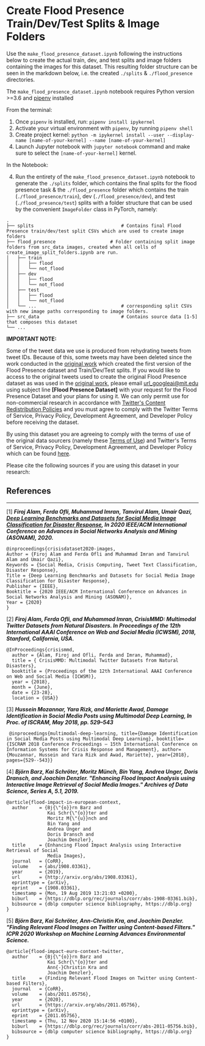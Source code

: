 # Create Flood Presence Train/Dev/Test Splits & Image Folders
  Use the `make_flood_presence_dataset.ipynb` following the instructions below to create the actual train, dev, and test splits and image folders containing the images for this dataset. This resulting folder structure can be seen in the markdown below, i.e. the created `./splits` & `./flood_presence` directories.

The `make_flood_presence_dataset.ipynb` notebook requires Python version >=3.6 and [pipenv](https://pypi.org/project/pipenv/) installed

From the terminal:
1. Once `pipenv` is installed, run: `pipenv install ipykernel`
2. Activate your virtual environment with `pipenv`, by running `pipenv shell`
3. Create project kernel: `python -m ipykernel install --user --display-name [name-of-your-kernel] --name [name-of-your-kernel]`
3. Launch Jupyter notebook with `jupyter notebook` command and make sure to select the `[name-of-your-kernel]` kernel.

In the Notebook:

4. Run the entirety of the `make_flood_presence_dataset.ipynb` notebook to generate the `./splits` folder, which contains the final splits for the flood presence task & the `./flood_presence` folder which contains the train (`./flood_presence/train`), dev (`./flood_presence/dev`), and test (`./flood_presence/test`) splits with a folder structure that can be used by the convenient `ImageFolder` class in PyTorch, namely:
```
.
├── splits                                # Contains final Flood Presence train/dev/test split CSVs which are used to create image folders
├── flood_presence                    # Folder containing split image folders from src_data images, created when all cells of create_image_split_folders.ipynb are run.
│   ├── train
│   │   ├── flood
│   │   └── not_flood
│   ├── dev   
│   │   ├── flood
│   │   └── not_flood           
│   ├── test
│   │   ├── flood
│   │   └── not_flood          
│   └── ...                               # corresponding split CSVs with new image paths corresponding to image folders.
├── src_data                              # Contains source data [1-5] that composes this dataset
└── ...             
```                       
**IMPORTANT NOTE:**

Some of the tweet data we use is produced from rehydrating tweets from tweet IDs. Because of this, some tweets may have been deleted since the work conducted in the [original work](https://github.com/dyllew/towards-automated-crowdsourced-crisis-reporting) which created the first version of the Flood Presence dataset and Train/Dev/Test splits. If you would like to access to the original tweets used to create the original Flood Presence dataset as was used in the [original work](https://github.com/dyllew/towards-automated-crowdsourced-crisis-reporting), please email [url_googleai@mit.edu](mailto:url_googleai@mit.edu) using subject line **[Flood Presence Dataset]** with your request for the Flood Presence Dataset and your plans for using it. We can only permit use for non-commercial research in accordance with [Twitter's Content Redistribution Policies](https://developer.twitter.com/en/developer-terms/agreement-and-policy) and you must agree to comply with the Twitter Terms of Service, Privacy Policy, Development Agreement, and Developer Policy before receiving the dataset.

By using this dataset you are agreeing to comply with the terms of use of the original data sourcers (namely these [Terms of Use](https://crisisnlp.qcri.org/terms-of-use.html)) and Twitter's Terms of Service, Privacy Policy, Development Agreement, and Developer Policy which can be found [here](https://developer.twitter.com/en/developer-terms/agreement-and-policy).

Please cite the following sources if you are using this dataset in your research:

## References
---
[1] ***Firoj Alam, Ferda Ofli, Muhammad Imran, Tanvirul Alam, Umair Qazi, [Deep Learning Benchmarks and Datasets for Social Media Image Classification for Disaster Response](https://arxiv.org/pdf/2011.08916.pdf), In 2020 IEEE/ACM International Conference on Advances in Social Networks Analysis and Mining (ASONAM), 2020.***
```
@inproceedings{crisisdataset2020-images,
Author = {Firoj Alam and Ferda Ofli and Muhammad Imran and Tanvirul Alam and Umair Qazi},
Keywords = {Social Media, Crisis Computing, Tweet Text Classification, Disaster Response},
Title = {Deep Learning Benchmarks and Datasets for Social Media Image Classification for Disaster Response},
Publisher = {IEEE},
Booktitle = {2020 IEEE/ACM International Conference on Advances in Social Networks Analysis and Mining (ASONAM)},
Year = {2020}
}
```

[2] ***Firoj Alam, Ferda Ofli, and Muhammad Imran, CrisisMMD: Multimodal Twitter Datasets from Natural Disasters. In Proceedings of the 12th International AAAI Conference on Web and Social Media (ICWSM), 2018, Stanford, California, USA.***
```
@InProceedings{crisismmd,
  author = {Alam, Firoj and Ofli, Ferda and Imran, Muhammad},
  title = { CrisisMMD: Multimodal Twitter Datasets from Natural Disasters},
  booktitle = {Proceedings of the 12th International AAAI Conference on Web and Social Media (ICWSM)},
  year = {2018},
  month = {June},
  date = {23-28},
  location = {USA}}
```
[3] ***Hussein Mozannar, Yara Rizk, and Mariette Awad, Damage Identification in Social Media Posts using Multimodal Deep Learning, In Proc. of ISCRAM, May 2018, pp. 529–543***
```
 @inproceedings{multimodal-deep-learning, title={Damage Identification in Social Media Posts using Multimodal Deep Learning}, booktitle={ISCRAM 2018 Conference Proceedings – 15th International Conference on Information Systems for Crisis Response and Management}, author={Mouzannar, Hussein and Yara Rizk and Awad, Mariette}, year={2018}, pages={529--543}} 
```

[4] ***Björn Barz, Kai Schröter, Moritz Münch, Bin Yang, Andrea Unger, Doris Dransch, and Joachim Denzler.
"Enhancing Flood Impact Analysis using Interactive Image Retrieval of Social Media Images."
Archives of Data Science, Series A, 5.1, 2019.***
```
@article{flood-impact-in-european-context,
  author    = {Bj{\"{o}}rn Barz and
               Kai Schr{\"{o}}ter and
               Moritz M{\"{u}}nch and
               Bin Yang and
               Andrea Unger and
               Doris Dransch and
               Joachim Denzler},
  title     = {Enhancing Flood Impact Analysis using Interactive Retrieval of Social
               Media Images},
  journal   = {CoRR},
  volume    = {abs/1908.03361},
  year      = {2019},
  url       = {http://arxiv.org/abs/1908.03361},
  eprinttype = {arXiv},
  eprint    = {1908.03361},
  timestamp = {Mon, 19 Aug 2019 13:21:03 +0200},
  biburl    = {https://dblp.org/rec/journals/corr/abs-1908-03361.bib},
  bibsource = {dblp computer science bibliography, https://dblp.org}
}
```

[5] ***Björn Barz, Kai Schröter, Ann-Christin Kra, and Joachim Denzler.
"Finding Relevant Flood Images on Twitter using Content-based Filters."
ICPR 2020 Workshop on Machine Learning Advances Environmental Science.***
```
@article{flood-impact-euro-context-twitter,
  author    = {Bj{\"{o}}rn Barz and
               Kai Schr{\"{o}}ter and
               Ann{-}Christin Kra and
               Joachim Denzler},
  title     = {Finding Relevant Flood Images on Twitter using Content-based Filters},
  journal   = {CoRR},
  volume    = {abs/2011.05756},
  year      = {2020},
  url       = {https://arxiv.org/abs/2011.05756},
  eprinttype = {arXiv},
  eprint    = {2011.05756},
  timestamp = {Thu, 12 Nov 2020 15:14:56 +0100},
  biburl    = {https://dblp.org/rec/journals/corr/abs-2011-05756.bib},
  bibsource = {dblp computer science bibliography, https://dblp.org}
}
```
